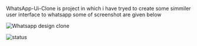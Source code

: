  WhatsApp-Ui-Clone is project in which i have tryed to create some simmiler user interface to whatsapp 
 some of screenshot are given below
 


![Whatsapp design clone](https://user-images.githubusercontent.com/49016343/59108753-46892b00-8959-11e9-8bb7-366023fb8dc2.png)



![status](https://user-images.githubusercontent.com/49016343/59108784-599bfb00-8959-11e9-8829-7eec81729b76.png)

